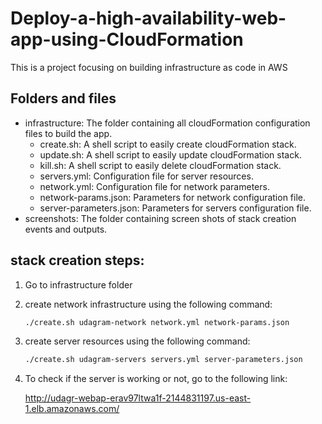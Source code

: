 # Deploy-a-high-availability-web-app-using-CloudFormation
This is a project focusing on building infrastructure as code in AWS



## Folders and files

* infrastructure: The folder containing all cloudFormation configuration files to build the app.
  * create.sh:  A shell script to easily create cloudFormation stack.
  * update.sh:  A shell script to easily update cloudFormation stack.
  * kill.sh:  A shell script to easily delete cloudFormation stack.
  * servers.yml: Configuration file for server resources.
  * network.yml: Configuration file for network parameters.
  * network-params.json: Parameters for network configuration file.
  * server-parameters.json: Parameters for servers configuration file.
* screenshots: The folder containing screen shots of stack creation events and outputs.

## stack creation steps:

1. Go to infrastructure folder

2. create network infrastructure using the following command:

   ```bash
   ./create.sh udagram-network network.yml network-params.json 
   ```

   

3. create server resources using the following command:

   ```bash
   ./create.sh udagram-servers servers.yml server-parameters.json
   ```



4. To check if the server is working or not, go to the following link:

   http://udagr-webap-erav97ltwa1f-2144831197.us-east-1.elb.amazonaws.com/
